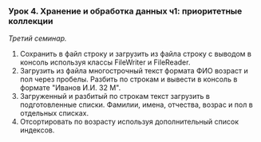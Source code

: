 ### Урок 4. Хранение и обработка данных ч1: приоритетные коллекции

_Третий семинар._
1. Сохранить в файл строку и загрузить из файла строку с выводом в консоль используя классы FileWriter и FileReader.
2. Загрузить из файла многострочный текст формата ФИО возраст и пол через пробелы. Разбить по строкам и вывести в консоль в формате "Иванов И.И. 32 М".
3. Загруженный и разбитый по строкам текст загрузить в подготовленные списки. Фамилии, имена, отчества, возрас и пол в отдельных списках.
4. Отсортировать по возрасту используя дополнительный список индексов.